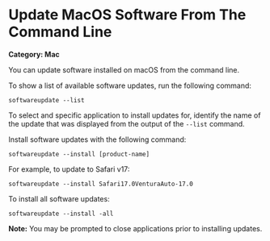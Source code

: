 # Update MacOS Software From The Command Line

__Category: Mac__

You can update software installed on macOS from the command line.

To show a list of available software updates, run the following command:

```shell
softwareupdate --list
```

To select and specific application to install updates for, identify the name of the update that was displayed from the output of the `--list` command. 

Install software updates with the following command:

```shell
softwareupdate --install [product-name]
```

For example, to update to Safari v17:

```shell
softwareupdate --install Safari17.0VenturaAuto-17.0
```

To install all software updates:

```shell
softwareupdate --install -all
```

__Note:__ You may be prompted to close applications prior to installing updates.
